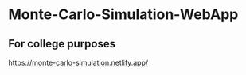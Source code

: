 # Monte-Carlo-Simulation-WebApp

## For college purposes

https://monte-carlo-simulation.netlify.app/
